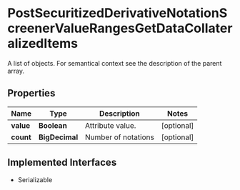 

# PostSecuritizedDerivativeNotationScreenerValueRangesGetDataCollateralizedItems

A list of objects. For semantical context see the description of the parent array.

## Properties

Name | Type | Description | Notes
------------ | ------------- | ------------- | -------------
**value** | **Boolean** | Attribute value. |  [optional]
**count** | **BigDecimal** | Number of notations |  [optional]


## Implemented Interfaces

* Serializable


